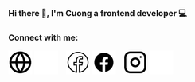 ### Hi there 👋, I'm Cuong a frontend developer 💻

### Connect with me:

[![website](./img/globe-light.svg)](https://nqcuongdev.me)
[![website](./img/globe-dark.svg)](https://nqcuongdev.me)
&nbsp;&nbsp;
[![website](./img/facebook-light.svg)](https://www.facebook.com/quoccuong8497)
[![website](./img/facebook-dark.svg)](https://www.facebook.com/quoccuong8497)
&nbsp;&nbsp;
[![website](./img/instagram-light.svg)](https://www.instagram.com/nqcuong97)
[![website](./img/instagram-dark.svg)](https://www.instagram.com/nqcuong97)
